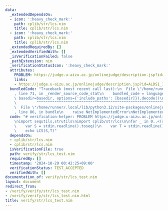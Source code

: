 ```yaml
---
data:
  _extendedDependsOn:
  - icon: ':heavy_check_mark:'
    path: cplib/str/lcs.nim
    title: cplib/str/lcs.nim
  - icon: ':heavy_check_mark:'
    path: cplib/str/lcs.nim
    title: cplib/str/lcs.nim
  _extendedRequiredBy: []
  _extendedVerifiedWith: []
  _isVerificationFailed: false
  _pathExtension: nim
  _verificationStatusIcon: ':heavy_check_mark:'
  attributes:
    PROBLEM: https://judge.u-aizu.ac.jp/onlinejudge/description.jsp?id=ALDS1_10_C
    links:
    - https://judge.u-aizu.ac.jp/onlinejudge/description.jsp?id=ALDS1_10_C
  bundledCode: "Traceback (most recent call last):\n  File \"/home/runner/.local/lib/python3.12/site-packages/onlinejudge_verify/documentation/build.py\"\
    , line 71, in _render_source_code_stat\n    bundled_code = language.bundle(stat.path,\
    \ basedir=basedir, options={'include_paths': [basedir]}).decode()\n          \
    \         ^^^^^^^^^^^^^^^^^^^^^^^^^^^^^^^^^^^^^^^^^^^^^^^^^^^^^^^^^^^^^^^^^^^^^^^^^^^^^^^^^\n\
    \  File \"/home/runner/.local/lib/python3.12/site-packages/onlinejudge_verify/languages/nim.py\"\
    , line 86, in bundle\n    raise NotImplementedError\nNotImplementedError\n"
  code: "# verification-helper: PROBLEM https://judge.u-aizu.ac.jp/onlinejudge/description.jsp?id=ALDS1_10_C\n\
    \nimport sequtils,strutils\nimport cplib/str/lcs\n\nfor _ in 0..<(stdin.readLine().parseInt()):\n\
    \    var S = stdin.readline().toseq()\n    var T = stdin.readline().toseq()\n\
    \    echo LCS(S,T)"
  dependsOn:
  - cplib/str/lcs.nim
  - cplib/str/lcs.nim
  isVerificationFile: true
  path: verify/str/lcs_test.nim
  requiredBy: []
  timestamp: '2024-10-29 00:42:25+09:00'
  verificationStatus: TEST_ACCEPTED
  verifiedWith: []
documentation_of: verify/str/lcs_test.nim
layout: document
redirect_from:
- /verify/verify/str/lcs_test.nim
- /verify/verify/str/lcs_test.nim.html
title: verify/str/lcs_test.nim
---
```

